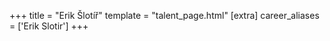 +++
title = "Erik Šlotíř"
template = "talent_page.html"
[extra]
career_aliases = ['Erik Slotir']
+++
